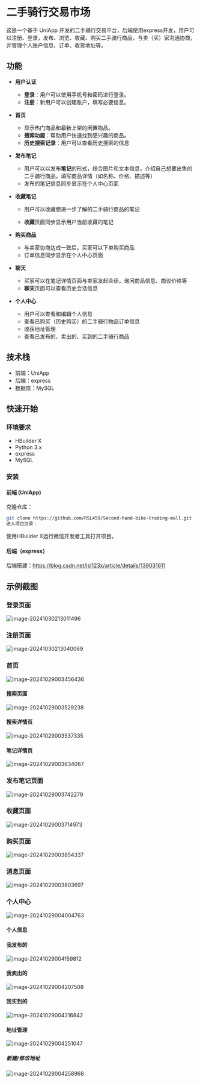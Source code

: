 # 二手骑行交易市场
这是一个基于 UniApp 开发的二手骑行交易平台，后端使用express开发，用户可以注册、登录，发布、浏览、收藏、购买二手骑行商品，与卖（买）家沟通协商，并管理个人账户信息、订单、收货地址等。

## 功能

- **用户认证**
  - **登录**：用户可以使用手机号和密码进行登录。
  - **注册**：新用户可以创建账户，填写必要信息。


- **首页**
  - 显示热门商品和最新上架的闲置物品。
  - **搜索功能**：帮助用户快速找到感兴趣的商品。
  - **历史搜索记录**：用户可以查看历史搜索的信息

- **发布笔记**
  
  - 用户可以以发布**笔记**的形式，结合图片和文本信息，介绍自己想要出售的二手骑行商品，填写商品详情（如名称、价格、描述等）
  - 发布的笔记信息同步显示在个人中心页面
  
- **收藏笔记**

  - 用户可以收藏想进一步了解的二手骑行商品的笔记

  - **收藏**页面同步显示用户当前收藏的笔记

- **购买商品**

  - 与卖家协商达成一致后，买家可以下单购买商品
  - 订单信息同步显示在个人中心页面


- **聊天**
  - 买家可以在笔记详情页面与卖家发起会话，询问商品信息、商议价格等
  - **聊天**页面可以查看历史会话信息

- **个人中心**
  - 用户可以查看和编辑个人信息
  - 查看已购买（历史购买）的二手骑行物品订单信息
  - 收获地址管理
  - 查看已发布的、卖出的、买到的二手骑行商品

## 技术栈

- 前端：UniApp
- 后端：express
- 数据库：MySQL

## 快速开始
### 环境要求

- HBuilder X
- Python 3.x
- express
- MySQL

### 安装

#### 前端 (UniApp)

克隆仓库：
```bash
git clone https://github.com/RSL459/Second-hand-bike-trading-mall.git
进入项目目录：
```

使用HBuilder X运行微信开发者工具打开项目。

#### 后端（express）

后端搭建：https://blog.csdn.net/jsl123x/article/details/139031611

## 示例截图

### 登录页面

![image-20241030213011496](C:\Users\legion\AppData\Roaming\Typora\typora-user-images\image-20241030213011496.png)

### 注册页面

![image-20241030213040069](C:\Users\legion\AppData\Roaming\Typora\typora-user-images\image-20241030213040069.png)

### 首页

![image-20241029003456436](C:\Users\legion\AppData\Roaming\Typora\typora-user-images\image-20241029003456436.png)

#### 搜索页面

![image-20241029003529238](C:\Users\legion\AppData\Roaming\Typora\typora-user-images\image-20241029003529238.png)

#### 搜索详情页

![image-20241029003537335](C:\Users\legion\AppData\Roaming\Typora\typora-user-images\image-20241029003537335.png)

#### 笔记详情页

![image-20241029003634067](C:\Users\legion\AppData\Roaming\Typora\typora-user-images\image-20241029003634067.png)

### 发布笔记页面

![image-20241029003742279](C:\Users\legion\AppData\Roaming\Typora\typora-user-images\image-20241029003742279.png)



### 收藏页面

![image-20241029003714973](C:\Users\legion\AppData\Roaming\Typora\typora-user-images\image-20241029003714973.png)

### 购买页面

![image-20241029003854337](C:\Users\legion\AppData\Roaming\Typora\typora-user-images\image-20241029003854337.png)

### 消息页面

![image-20241029003803697](C:\Users\legion\AppData\Roaming\Typora\typora-user-images\image-20241029003803697.png)

### 个人中心

![image-20241029004004763](C:\Users\legion\AppData\Roaming\Typora\typora-user-images\image-20241029004004763.png)

#### 个人信息



#### 我发布的

![image-20241029004159812](C:\Users\legion\AppData\Roaming\Typora\typora-user-images\image-20241029004159812.png)

#### 我卖出的

![image-20241029004207508](C:\Users\legion\AppData\Roaming\Typora\typora-user-images\image-20241029004207508.png)

#### 我买到的

![image-20241029004216842](C:\Users\legion\AppData\Roaming\Typora\typora-user-images\image-20241029004216842.png)

#### 地址管理

![image-20241029004251047](C:\Users\legion\AppData\Roaming\Typora\typora-user-images\image-20241029004251047.png)

##### 新建/修改地址

![image-20241029004258968](C:\Users\legion\AppData\Roaming\Typora\typora-user-images\image-20241029004258968.png)


